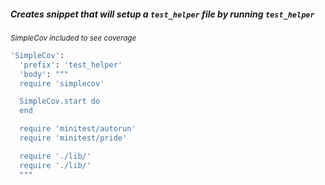 ##### Creates snippet that will setup a `test_helper` file by running `test_helper`
<em><sub>SimpleCov included to see coverage</sub></em>
```ruby
'SimpleCov':
  'prefix': 'test_helper'
  'body': """
  require 'simplecov'

  SimpleCov.start do
  end

  require 'minitest/autorun'
  require 'minitest/pride'

  require './lib/'
  require './lib/'
  """
```

